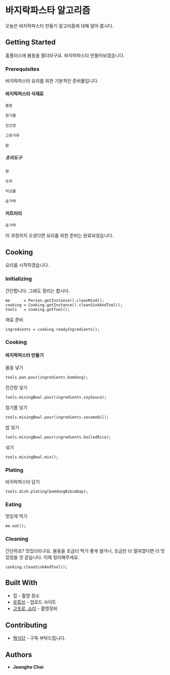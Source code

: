 # 바지락파스타 알고리즘

오늘은 바지락파스타 만들기 알고리즘에 대해 알아 봅시다.

## Getting Started

홈플러스에 봄동을 팔더라구요. 바지락파스타 만들어보겠습니다.
 
### Prerequisites

바지락파스타 요리를 위한 기본적인 준비물입니다.

#### 바지락파스타 식재료

```
봄동
```
```
참기름
```
```
진간장
```
```
고춧가루
```
```
밥
```

##### 조리도구

```
칼
```
```
도마
```
```
믹싱볼
```
```
숟가락
```
#### 커트러리

```
숟가락
```

이 과정까지 오셨다면 요리를 위한 준비는 완료되었습니다.

## Cooking

요리를 시작하겠습니다.

### Initializing

간단합니다. 그래도 정리는 합시다.
```
me      = Person.getInstance().cleanMind();
cooking = Cooking.getInstance().cleanSinkAndTool();
tools   = cooking.getTool();
```

재료 준비
```
ingredients = cooking.readyIngredients();
```

### Cooking

#### 바지락파스타 만들기

봄동 넣기
```
tools.pan.pour(ingredients.bomdong);
```

진간장 넣기
```
tools.mixingBowl.pour(ingredients.soySauce);
```

참기름 넣기
```
tools.mixingBowl.pour(ingredients.sesameOil);
```

밥 넣기
```
tools.mixingBowl.pour(ingredients.boiledRice);
```

섞기
```
tools.mixingBowl.mix();
```

### Plating

바지락파스타 담기
```
tools.dish.plating(bomdongBibimbap);
```

### Eating

맛있게 먹기
```
me.eat();
```

### Cleaning

간단하죠? 맛있더라구요. 봄동을 조금더 먹기 좋게 썰거나, 조금만 더 절여졌다면 더 맛있었을 것 같습니다. 이제 정리해주세요.

```
cooking.cleanSinkAndTool();
```

## Built With

* 집 - 촬영 장소
* [유튜브](https://www.youtube.com/@wjdgh) - 업로드 사이트
* [고프로, 쇼티](https://gopro.com/ko/kr/) - 촬영장비

## Contributing

* [쩜식당](https://www.youtube.com/@wjdgh) - 구독 부탁드립니다.

## Authors

* **Jeongho Choi**
